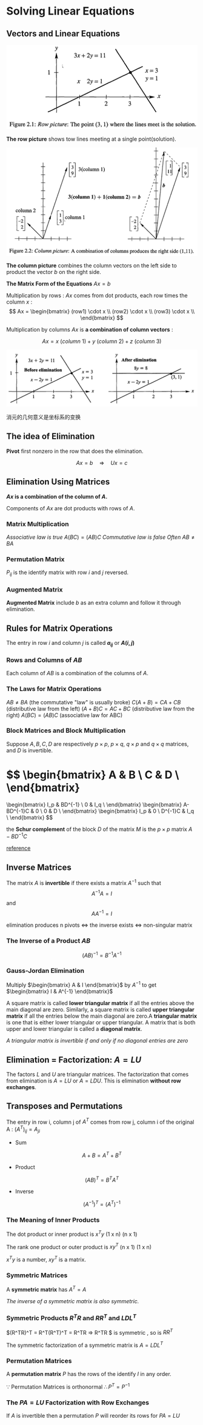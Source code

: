 # Solving Linear Equations

## Vectors and Linear Equations

![](assets/2-Solving_Linear_Equations-f9c99.png)

**The row picture** shows tow lines meeting at a single point(solution).

![](assets/2-Solving_Linear_Equations-dfe12.png)

**The column picture** combines the column vectors on the left side to product the vector $b$ on the right side.

**The Matrix Form of the Equations**  $Ax=b$

Multiplication by rows : $Ax$ comes from dot products, each row times the column $x$ :
$$
Ax =
\begin{bmatrix}
(row1) \cdot x \\
(row2) \cdot x \\
(row3) \cdot x \\
\end{bmatrix}
$$

Multiplication by columns $Ax$ is **a combination of column vectors** :

$$
Ax = x\ (column\ 1) + y\ (column\ 2) + z\ (column \ 3)
$$

![](assets/2-Solving_Linear_Equations-44098.png)

消元的几何意义是坐标系的变换

## The idea of Elimination

**Pivot** first nonzero in the row that does the elimination.

$$Ax=b \quad \Rightarrow \quad Ux=c $$

## Elimination Using Matrices

**$Ax$ is a combination of the column of $A$.**

Components of $Ax$ are dot products with rows of $A$.

### Matrix Multiplication

*Associative law is true* $A(BC)=(AB)C$
*Commutative law is false* $Often\ AB≠BA$

### Permutation Matrix

$P_{ij}$ is the identify matrix with row $i$ and $j$ reversed.

### Augmented Matrix

**Augmented Matrix** include $b$ as an extra column and follow it through elimination.

## Rules for Matrix Operations

The entry in row $i$ and column $j$ is called **$a_{ij}$** or **$A(i, j)$**

### Rows and Columns of $AB$

Each column of $AB$ is a combination of the columns of $A$.

### The Laws for Matrix Operations

$AB≠BA$ (the commutative "law" is usually broke)
$C(A + B) = CA + CB$ (distributive law from the left)
$(A + B)C = AC + BC$ (distributive law from the right)
$A(BC)=(AB)C$ (associative law for ABC)

### Block Matrices and Block Multiplication

Suppose $A, B, C, D$ are respectively $p×p$, $p×q$, $q×p$ and $q×q$ matrices, and $D$ is invertible.

$$
\begin{bmatrix}
A & B \\
C & D \\
\end{bmatrix}
=
\begin{bmatrix}
I_p & BD^{-1} \\
0 & I_q \\
\end{bmatrix}
\begin{bmatrix}
A-BD^{-1}C & 0 \\
0 & D \\
\end{bmatrix}
\begin{bmatrix}
I_p & 0 \\
D^{-1}C & I_q \\
\end{bmatrix}
$$

 the **Schur complement** of the block $D$ of the matrix $M$ is the $p×p$ matrix $A-BD^{-1}C$

[reference](https://en.wikipedia.org/wiki/Schur_complement)

## Inverse Matrices

The matrix $A$ is **invertible** if there exists a matrix $A^{-1}$ such that $$A^{-1}A=I$$ and $$AA^{-1}=I$$

elimination produces n pivots $⇔$ the inverse exists $⇔$ non-singular matrix

### The Inverse of a Product $AB$

$$(AB)^{-1}=B^{-1}A^{-1}$$

### Gauss-Jordan Elimination

Multiply $\begin{bmatrix} A & I \end{bmatrix}$ by $A^{-1}$ to get $\begin{bmatrix} I & A^{-1} \end{bmatrix}$

A square matrix is called **lower triangular matrix** if all the entries above the main diagonal are zero. Similarly, a square matrix is called **upper triangular matrix** if all the entries below the main diagonal are zero.A **triangular matrix** is one that is either lower triangular or upper triangular. A matrix that is both upper and lower triangular is called a **diagonal matrix**.

*A triangular matrix is invertible if and only if no diagonal entries are zero*

## Elimination = Factorization: $A = LU$

The factors $L$ and $U$ are triangular matrices. The factorization that comes from elimination is $A = LU$ or $A=LDU$. This is elimination **without row exchanges**.

## Transposes and Permutations

The entry in row i, column j of $A^T$ comes from row j, column i of the original A : $(A^T)_{ij}=A_{ji}$

- Sum

$$A+B=A^T+B^T$$

- Product

$$(AB)^T=B^TA^T$$

- Inverse

$$(A^{-1})^T=(A^{T})^{-1}$$

### The Meaning of Inner Products

The dot product or inner product is $x^Ty$ (1 x n) (n x 1)

The rank one product or outer product is $xy^T$ (n x 1) (1 x n)

$x^Ty$ is a number, $xy^T$ is a matrix.

### Symmetric Matrices

A **symmetric matrix** has $A^T=A$

*The inverse of a symmetric matrix is also symmetric.*

### Symmetric Products $R^TR$ and $RR^T$ and $LDL^T$

 $(R^TR)^T = R^T(R^T)^T = R^TR  ⇒ R^TR $ is symmetric , so is $RR^T$

The symmetric factorization of a symmetric matrix is $A = LDL^T$

### Permutation Matrices

A **permutation matrix** $P$ has the rows of the identify $I$ in any order.

$\because$ Permutation Matrices is orthonormal $\therefore P^T = P^{-1}$

### The $PA = LU$ Factorization with Row Exchanges

If $A$ is invertible then a permutation $P$ will reorder its rows for $PA = LU$
